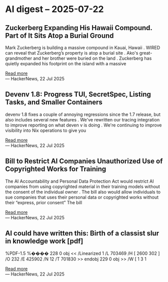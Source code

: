 # AI digest – 2025-07-22

## Zuckerberg Expanding His Hawaii Compound. Part of It Sits Atop a Burial Ground

Mark Zuckerberg is building a massive compound in Kauai, Hawaii . WIRED can reveal that Zuckerberg’s property is atop a burial site . Ako's great-grandmother and her brother were buried on the land . Zuckerberg has quietly expanded his footprint on the island with a massive

[Read more](https://www.wired.com/story/mark-zuckerberg-secretive-hawaii-compound-burial-ground/)  
— HackerNews, 22 Jul 2025

## Devenv 1.8: Progress TUI, SecretSpec, Listing Tasks, and Smaller Containers

devenv 1.8 fixes a couple of annoying regressions since the 1.7 release, but also includes several new features . We've rewritten our tracing integration to improve reporting on what deven v is doing . We're continuing to improve visibility into Nix operations to give you

[Read more](https://devenv.sh/blog/2025/07/22/devenv-18-progress-tui-secretspec-integration-listing-tasks-and-smaller-containers/)  
— HackerNews, 22 Jul 2025

## Bill to Restrict AI Companies Unauthorized Use of Copyrighted Works for Training

The AI Accountability and Personal Data Protection Act would restrict AI companies from using copyrighted material in their training models without the consent of the individual owner . The bill also would allow individuals to sue companies that uses their personal data or copyrighted works without their “express, prior consent” The bill

[Read more](https://deadline.com/2025/07/senate-bill-ai-copyright-1236463986/)  
— HackerNews, 22 Jul 2025

## AI could have written this: Birth of a classist slur in knowledge work [pdf]

%PDF-1.5 %���� 228 0 obj << /Linearized 1 /L 703469 /H [ 2600 302 ] /O 232 /E 425902 /N 12 /T 701830 >> endobj 229 0 obj >> /W [ 1 3 1

[Read more](https://advait.org/files/sarkar_2025_ai_shaming.pdf)  
— HackerNews, 22 Jul 2025
